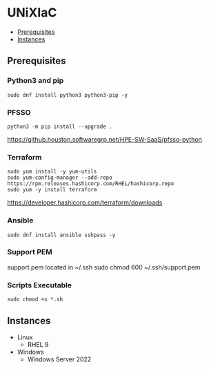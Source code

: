 # UNiXIaC

- [Prerequisites](#prerequisites)
- [Instances](#instances)

## Prerequisites
### Python3 and pip
```
sudo dnf install python3 python3-pip -y  
```
### PFSSO 
```
python3 -m pip install --upgrade .
```
https://github.houston.softwaregrp.net/HPE-SW-SaaS/pfsso-python  
### Terraform 
```
sudo yum install -y yum-utils
sudo yum-config-manager --add-repo https://rpm.releases.hashicorp.com/RHEL/hashicorp.repo
sudo yum -y install terraform
```
https://developer.hashicorp.com/terraform/downloads  
### Ansible   
```
sudo dnf install ansible sshpass -y
```
### Support PEM 
support.pem located in ~/.ssh 
sudo chmod 600 ~/.ssh/support.pem
### Scripts Executable 
```
sudo chmod +x *.sh
```

## Instances
- Linux
  - RHEL 9
- Windows
  - Windows Server 2022